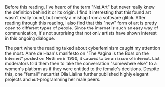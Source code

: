 Before this reading, I've heard of the term "Net.Art" but never really knew the definition behind it or its origin. I find it interesting that this found art wasn't really found, but merely a mishap from a software glitch. After reading through this reading, I also find that this "new" form of art is pretty open to different types of people. Since the internet is such an easy way of communication, it's not surprising that not only artists have shown interest in this ongoing dialogue.

The part where the reading talked about cyberfeminism caught my attention the most. Anne de Haan's manifesto on "The Vagina is the Boss on the Internet" posted on Nettime in 1996, it caused to be an issue of interest. List moderators told them then to take the conversation "somewhere else" to a women's platform as if they were entitled to the female's decisions. Despite this, one "femail" net.artist Olia Lialina further published highly elegant projects and out-programming her male peers.

